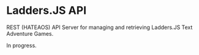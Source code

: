 # Ladders.JS API

REST (HATEAOS) API Server for managing and retrieving Ladders.JS Text Adventure Games.

In progress.
